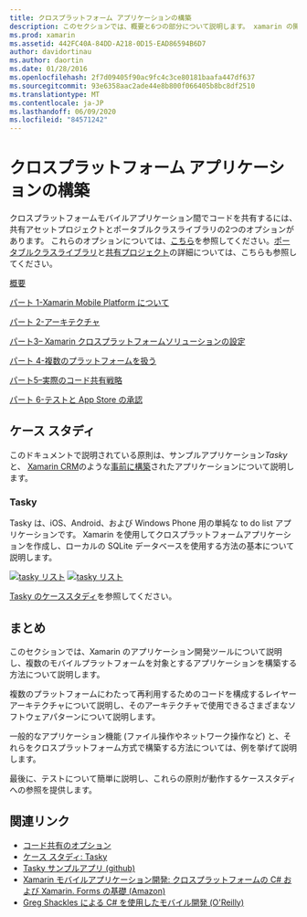 ```yaml
---
title: クロスプラットフォーム アプリケーションの構築
description: このセクションでは、概要と6つの部分について説明します。 xamarin の開発プラットフォームを使用してアプリケーションを構築する方法については、Xamarin の機能を理解してモバイルアプリを設計し、さまざまなアプリストアにテストして展開する方法について説明します。
ms.prod: xamarin
ms.assetid: 442FC40A-84DD-A218-0D15-EAD86594B6D7
author: davidortinau
ms.author: daortin
ms.date: 01/28/2016
ms.openlocfilehash: 2f7d09405f90ac9fc4c3ce80181baafa447df637
ms.sourcegitcommit: 93e6358aac2ade44e8b800f066405b8bc8df2510
ms.translationtype: MT
ms.contentlocale: ja-JP
ms.lasthandoff: 06/09/2020
ms.locfileid: "84571242"
---
```

# <a name="building-cross-platform-applications"></a>クロスプラットフォーム アプリケーションの構築

クロスプラットフォームモバイルアプリケーション間でコードを共有するには、共有アセットプロジェクトとポータブルクラスライブラリの2つのオプションがあります。 これらのオプションについては、[こちら](~/cross-platform/app-fundamentals/code-sharing.md)を参照してください。[ポータブルクラスライブラリ](~/cross-platform/app-fundamentals/pcl.md)と[共有プロジェクト](~/cross-platform/app-fundamentals/shared-projects.md)の詳細については、こちらも参照してください。

<a name="Sections"></a>

 [概要](~/cross-platform/app-fundamentals/building-cross-platform-applications/overview.md)

 [パート 1-Xamarin Mobile Platform について](~/cross-platform/app-fundamentals/building-cross-platform-applications/understanding-the-xamarin-mobile-platform.md)

 [パート 2-アーキテクチャ](~/cross-platform/app-fundamentals/building-cross-platform-applications/architecture.md)

 [パート3– Xamarin クロスプラットフォームソリューションの設定](~/cross-platform/app-fundamentals/building-cross-platform-applications/setting-up-a-xamarin-cross-platform-solution.md)

 [パート 4-複数のプラットフォームを扱う](~/cross-platform/app-fundamentals/building-cross-platform-applications/platform-divergence-abstraction-divergent-implementation.md)

 [パート5–実際のコード共有戦略](~/cross-platform/app-fundamentals/building-cross-platform-applications/practical-code-sharing-strategies.md)

 [パート 6-テストと App Store の承認](~/cross-platform/app-fundamentals/building-cross-platform-applications/testing-and-app-store-approvals.md)

 <a name="Cross-Platform_Mobile_Application_Case_Studies"></a>

## <a name="case-studies"></a>ケース スタディ

このドキュメントで説明されている原則は、サンプルアプリケーション*Tasky*と、 [Xamarin CRM](https://xamarin.com/prebuilt/#xamarincrm)のような[事前に構築](https://xamarin.com/prebuilt)されたアプリケーションについて説明します。

 <a name="Tasky"></a>

### <a name="tasky"></a>Tasky

Tasky は、iOS、Android、および Windows Phone 用の単純な to do list アプリケーションです。
Xamarin を使用してクロスプラットフォームアプリケーションを作成し、ローカルの SQLite データベースを使用する方法の基本について説明します。

 [ ![ tasky リスト](images/iphone-list-sml.png)](images/iphone-list.png#lightbox) [ ![ tasky リスト](images/iphone-list-sml.png)](images/iphone-list.png#lightbox)

[Tasky のケーススタディ](~/cross-platform/app-fundamentals/building-cross-platform-applications/case-study-tasky.md)を参照してください。

## <a name="summary"></a>まとめ

このセクションでは、Xamarin のアプリケーション開発ツールについて説明し、複数のモバイルプラットフォームを対象とするアプリケーションを構築する方法について説明します。

複数のプラットフォームにわたって再利用するためのコードを構成するレイヤーアーキテクチャについて説明し、そのアーキテクチャで使用できるさまざまなソフトウェアパターンについて説明します。

一般的なアプリケーション機能 (ファイル操作やネットワーク操作など) と、それらをクロスプラットフォーム方式で構築する方法については、例を挙げて説明します。

最後に、テストについて簡単に説明し、これらの原則が動作するケーススタディへの参照を提供します。

## <a name="related-links"></a>関連リンク

- [コード共有のオプション](~/cross-platform/app-fundamentals/code-sharing.md)
- [ケース スタディ: Tasky](~/cross-platform/app-fundamentals/building-cross-platform-applications/case-study-tasky.md)
- [Tasky サンプルアプリ (github)](https://docs.microsoft.com/samples/xamarin/mobile-samples/taskyportable/)
- [Xamarin モバイルアプリケーション開発: クロスプラットフォームの C# および Xamarin. Forms の基礎 (Amazon)](https://www.amazon.com/Xamarin-Mobile-Application-Development-Cross-Platform/dp/1484202155/)
- [Greg Shackles による C# を使用したモバイル開発 (O'Reilly)](https://shop.oreilly.com/product/0636920024002.do)
